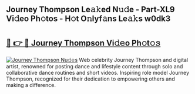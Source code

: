 ## Journey Thompson Le𝚊𝚔ed N𝚞𝚍e - Part-XL9 Vi𝚍eo Ph𝚘tos - H𝚘t O𝚗lyf𝚊ns Le𝚊𝚔s w0dk3

# <h2><a href="http://hf226gk.feru.top/?c=Journey+Thompson">🔗 👉 🔴 Journey Thompson Vi𝚍𝚎o Ph𝚘t𝚘𝚜</a></h2>

[![Journey Thompson Nu𝚍𝚎s](https://i.imgur.com/0TWrTi3.gif)](http://hf226gk.feru.top/?c=Journey+Thompson)
Web celebrity Journey Thompson and digital artist, renowned for posting dance and lifestyle content through solo and collaborative dance routines and short videos. Inspiring role model Journey Thompson, recognized for their dedication to empowering others and making a difference. 
